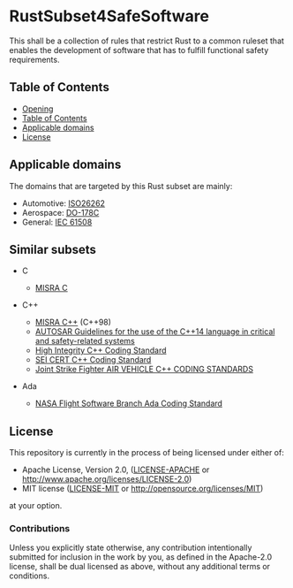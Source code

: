 # RustSubset4SafeSoftware
[RS3]: #rs3

This shall be a collection of rules that restrict Rust to a common ruleset
that enables the development of software that has to fulfill functional
safety requirements.


## Table of Contents
[Table of Contents]: #table-of-contents

  - [Opening](#rs3)
  - [Table of Contents]
  - [Applicable domains]
  - [License]

## Applicable domains
[Applicable domains]: #applicable-domains

The domains that are targeted by this Rust subset are mainly:
- Automotive: [ISO26262](https://www.iso.org/standard/68383.html)
- Aerospace: [DO-178C](https://en.wikipedia.org/wiki/DO-178C)
- General: [IEC 61508](https://www.iec.ch/functionalsafety/)

## Similar subsets
[Similar subsets]: #similar-subsets

- C
    - [MISRA C](https://www.misra.org.uk/Activities/MISRAC/tabid/160/Default.aspx)

- C++
    - [MISRA C++](https://www.misra.org.uk/Activities/MISRAC/tabid/171/Default.aspx) (C++98)
    - [AUTOSAR Guidelines for the use of the C++14 language in critical and safety-related systems](https://www.autosar.org/fileadmin/user_upload/standards/adaptive/17-10/AUTOSAR_RS_CPP14Guidelines.pdf)
    - [High Integrity C++ Coding Standard](https://www.perforce.com/resources/qac/high-integrity-cpp-coding-standard)
    - [SEI CERT C++ Coding Standard](https://resources.sei.cmu.edu/downloads/secure-coding/assets/sei-cert-cpp-coding-standard-2016-v01.pdf)
    - [Joint Strike Fighter AIR VEHICLE C++ CODING STANDARDS](http://www.stroustrup.com/JSF-AV-rules.pdf)

- Ada
    - [NASA Flight Software Branch Ada Coding Standard](https://web.archive.org/web/20100527142102/http://software.gsfc.nasa.gov/AssetsApproved/PA2.4.1.1.1.pdf)

## License
[License]: #license

This repository is currently in the process of being licensed under either of:

* Apache License, Version 2.0, ([LICENSE-APACHE](LICENSE-APACHE) or http://www.apache.org/licenses/LICENSE-2.0)
* MIT license ([LICENSE-MIT](LICENSE-MIT) or http://opensource.org/licenses/MIT)

at your option.

### Contributions

Unless you explicitly state otherwise, any contribution intentionally submitted for inclusion in the work by you, as defined in the Apache-2.0 license, shall be dual licensed as above, without any additional terms or conditions.